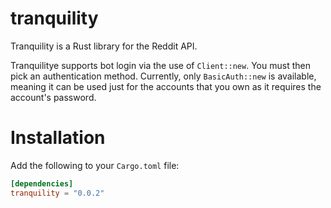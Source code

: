# tranquility

Tranquility is a Rust library for the Reddit API.

Tranquilitye supports bot login via the use of `Client::new`. You must then pick an authentication method. Currently, only `BasicAuth::new` is available, meaning it can be used just for the accounts that you own as it requires the account's password.

# Installation

Add the following to your `Cargo.toml` file:

```toml
[dependencies]
tranquility = "0.0.2"
```
